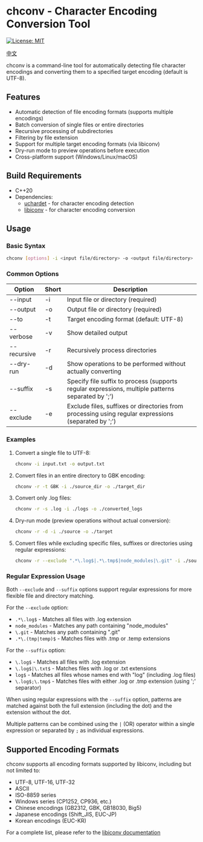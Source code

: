 # chconv - Character Encoding Conversion Tool

[![License: MIT](https://img.shields.io/badge/License-MIT-yellow.svg)](https://opensource.org/licenses/MIT)

[中文](README_zh.md)

chconv is a command-line tool for automatically detecting file character encodings and converting them to a specified target encoding (default is UTF-8).

## Features

- Automatic detection of file encoding formats (supports multiple encodings)
- Batch conversion of single files or entire directories
- Recursive processing of subdirectories
- Filtering by file extension
- Support for multiple target encoding formats (via libiconv)
- Dry-run mode to preview operations before execution
- Cross-platform support (Windows/Linux/macOS)

## Build Requirements

- C++20
- Dependencies:
  - [uchardet](https://www.freedesktop.org/wiki/Software/uchardet/) - for character encoding detection
  - [libiconv](https://www.gnu.org/software/libiconv/) - for character encoding conversion

## Usage

### Basic Syntax

```bash
chconv [options] -i <input file/directory> -o <output file/directory>
```

### Common Options

| Option | Short | Description |
|--------|-------|-------------|
| --input | -i | Input file or directory (required) |
| --output | -o | Output file or directory (required) |
| --to | -t | Target encoding format (default: UTF-8) |
| --verbose | -v | Show detailed output |
| --recursive | -r | Recursively process directories |
| --dry-run | -d | Show operations to be performed without actually converting |
| --suffix | -s | Specify file suffix to process (supports regular expressions, multiple patterns separated by ';') |
| --exclude | -e | Exclude files, suffixes or directories from processing using regular expressions (separated by ';') |

### Examples

1. Convert a single file to UTF-8:
   ```bash
   chconv -i input.txt -o output.txt
   ```

2. Convert files in an entire directory to GBK encoding:
   ```bash
   chconv -r -t GBK -i ./source_dir -o ./target_dir
   ```

3. Convert only .log files:
   ```bash
   chconv -r -s .log -i ./logs -o ./converted_logs
   ```

4. Dry-run mode (preview operations without actual conversion):
   ```bash
   chconv -r -d -i ./source -o ./target
   ```

5. Convert files while excluding specific files, suffixes or directories using regular expressions:
   ```bash
   chconv -r --exclude ".*\.log$|.*\.tmp$|node_modules|\.git" -i ./source_dir -o ./target_dir
   ```

### Regular Expression Usage

Both `--exclude` and `--suffix` options support regular expressions for more flexible file and directory matching.

For the `--exclude` option:

- `.*\.log$` - Matches all files with .log extension
- `node_modules` - Matches any path containing "node_modules"
- `\.git` - Matches any path containing ".git"
- `.*\.(tmp|temp)$` - Matches files with .tmp or .temp extensions

For the `--suffix` option:

- `\.log$` - Matches all files with .log extension
- `\.log$|\.txt$` - Matches files with .log or .txt extensions
- `log$` - Matches all files whose names end with "log" (including .log files)
- `\.log$;\.tmp$` - Matches files with either .log or .tmp extension (using ';' separator)

When using regular expressions with the `--suffix` option, patterns are matched against both the full extension (including the dot) and the extension without the dot.

Multiple patterns can be combined using the `|` (OR) operator within a single expression or separated by `;` as individual expressions.

## Supported Encoding Formats

chconv supports all encoding formats supported by libiconv, including but not limited to:
- UTF-8, UTF-16, UTF-32
- ASCII
- ISO-8859 series
- Windows series (CP1252, CP936, etc.)
- Chinese encodings (GB2312, GBK, GB18030, Big5)
- Japanese encodings (Shift_JIS, EUC-JP)
- Korean encodings (EUC-KR)

For a complete list, please refer to the [libiconv documentation](https://www.gnu.org/savannah-checkouts/gnu/libiconv/)
